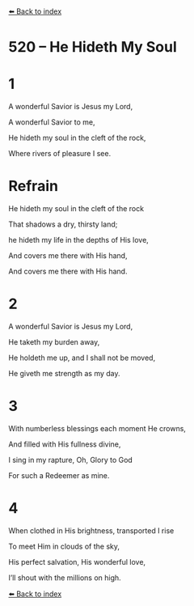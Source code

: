 [⬅️ Back to index](../README.md)

# 520 – He Hideth My Soul





# 1

A wonderful Savior is Jesus my Lord,

A wonderful Savior to me,

He hideth my soul in the cleft of the rock,

Where rivers of pleasure I see.



# Refrain

He hideth my soul in the cleft of the rock

That shadows a dry, thirsty land;

he hideth my life in the depths of His love,

And covers me there with His hand,

And covers me there with His hand.



# 2

A wonderful Savior is Jesus my Lord,

He taketh my burden away,

He holdeth me up, and I shall not be moved,

He giveth me strength as my day.



# 3

With numberless blessings each moment He crowns,

And filled with His fullness divine,

I sing in my rapture, Oh, Glory to God

For such a Redeemer as mine.



# 4

When clothed in His brightness, transported I rise

To meet Him in clouds of the sky,

His perfect salvation, His wonderful love,

I’ll shout with the millions on high.

[⬅️ Back to index](../README.md)
